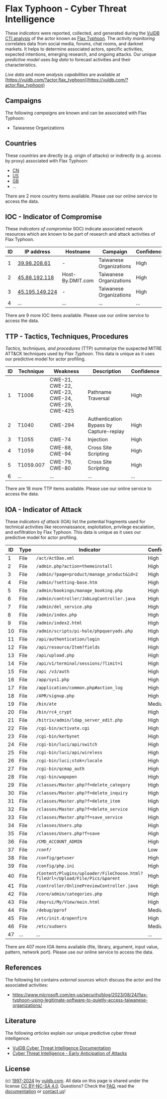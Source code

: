 # Flax Typhoon - Cyber Threat Intelligence

These _indicators_ were reported, collected, and generated during the [VulDB CTI analysis](https://vuldb.com/?kb.cti) of the actor known as [Flax Typhoon](https://vuldb.com/?actor.flax_typhoon). The _activity monitoring_ correlates data from social media, forums, chat rooms, and darknet markets. It helps to determine associated actors, specific activities, expected intentions, emerging research, and ongoing attacks. Our unique _predictive model_ uses _big data_ to forecast activities and their characteristics.

_Live data_ and more _analysis capabilities_ are available at [https://vuldb.com/?actor.flax_typhoon](https://vuldb.com/?actor.flax_typhoon)

## Campaigns

The following _campaigns_ are known and can be associated with Flax Typhoon:

* Taiwanese Organizations

## Countries

These _countries_ are directly (e.g. origin of attacks) or indirectly (e.g. access by proxy) associated with Flax Typhoon:

* [CN](https://vuldb.com/?country.cn)
* [US](https://vuldb.com/?country.us)
* [GB](https://vuldb.com/?country.gb)
* ...

There are 2 more country items available. Please use our online service to access the data.

## IOC - Indicator of Compromise

These _indicators of compromise_ (IOC) indicate associated network resources which are known to be part of research and attack activities of Flax Typhoon.

ID | IP address | Hostname | Campaign | Confidence
-- | ---------- | -------- | -------- | ----------
1 | [39.98.208.61](https://vuldb.com/?ip.39.98.208.61) | - | Taiwanese Organizations | High
2 | [45.88.192.118](https://vuldb.com/?ip.45.88.192.118) | Host-By.DMIT.com | Taiwanese Organizations | High
3 | [45.195.149.224](https://vuldb.com/?ip.45.195.149.224) | - | Taiwanese Organizations | High
4 | ... | ... | ... | ...

There are 9 more IOC items available. Please use our online service to access the data.

## TTP - Tactics, Techniques, Procedures

_Tactics, techniques, and procedures_ (TTP) summarize the suspected MITRE ATT&CK techniques used by _Flax Typhoon_. This data is unique as it uses our predictive model for actor profiling.

ID | Technique | Weakness | Description | Confidence
-- | --------- | -------- | ----------- | ----------
1 | T1006 | CWE-21, CWE-22, CWE-23, CWE-24, CWE-29, CWE-425 | Pathname Traversal | High
2 | T1040 | CWE-294 | Authentication Bypass by Capture-replay | High
3 | T1055 | CWE-74 | Injection | High
4 | T1059 | CWE-88, CWE-94 | Cross Site Scripting | High
5 | T1059.007 | CWE-79, CWE-80 | Cross Site Scripting | High
6 | ... | ... | ... | ...

There are 18 more TTP items available. Please use our online service to access the data.

## IOA - Indicator of Attack

These _indicators of attack_ (IOA) list the potential fragments used for technical activities like reconnaissance, exploitation, privilege escalation, and exfiltration by Flax Typhoon. This data is unique as it uses our predictive model for actor profiling.

ID | Type | Indicator | Confidence
-- | ---- | --------- | ----------
1 | File | `/act/ActDao.xml` | High
2 | File | `/admin.php?action=themeinstall` | High
3 | File | `/admin/?page=product/manage_product&id=2` | High
4 | File | `/admin/?setting-base.htm` | High
5 | File | `/admin/bookings/manage_booking.php` | High
6 | File | `/admin/controller/JobLogController.java` | High
7 | File | `/admin/del_service.php` | High
8 | File | `/admin/index.php` | High
9 | File | `/admin/index2.html` | High
10 | File | `/admin/scripts/pi-hole/phpqueryads.php` | High
11 | File | `/api/authentication/login` | High
12 | File | `/api/resource/Item?fields` | High
13 | File | `/api/upload.php` | High
14 | File | `/api/v1/terminal/sessions/?limit=1` | High
15 | File | `/api /v3/auth` | High
16 | File | `/app/sys1.php` | High
17 | File | `/application/common.php#action_log` | High
18 | File | `/APR/signup.php` | High
19 | File | `/bin/ate` | Medium
20 | File | `/bin/rc4_crypt` | High
21 | File | `/bitrix/admin/ldap_server_edit.php` | High
22 | File | `/cgi-bin/activate.cgi` | High
23 | File | `/cgi-bin/kerbynet` | High
24 | File | `/cgi-bin/luci/api/switch` | High
25 | File | `/cgi-bin/luci/api/wireless` | High
26 | File | `/cgi-bin/luci;stok=/locale` | High
27 | File | `/cgi-bin/qcmap_auth` | High
28 | File | `/cgi-bin/wapopen` | High
29 | File | `/classes/Master.php?f=delete_category` | High
30 | File | `/classes/Master.php?f=delete_inquiry` | High
31 | File | `/classes/Master.php?f=delete_item` | High
32 | File | `/classes/Master.php?f=delete_service` | High
33 | File | `/classes/Master.php?f=save_service` | High
34 | File | `/classes/Users.php` | High
35 | File | `/classes/Users.php?f=save` | High
36 | File | `/CMD_ACCOUNT_ADMIN` | High
37 | File | `/conf/` | Low
38 | File | `/config/getuser` | High
39 | File | `/config/php.ini` | High
40 | File | `/Content/Plugins/uploader/FileChoose.html?fileUrl=/Upload/File/Pics/&parent` | High
41 | File | `/controller/OnlinePreviewController.java` | High
42 | File | `/core/admin/categories.php` | High
43 | File | `/dayrui/My/View/main.html` | High
44 | File | `/debug/pprof` | Medium
45 | File | `/etc/init.d/openfire` | High
46 | File | `/etc/sudoers` | Medium
47 | ... | ... | ...

There are 407 more IOA items available (file, library, argument, input value, pattern, network port). Please use our online service to access the data.

## References

The following list contains _external sources_ which discuss the actor and the associated activities:

* https://www.microsoft.com/en-us/security/blog/2023/08/24/flax-typhoon-using-legitimate-software-to-quietly-access-taiwanese-organizations/

## Literature

The following _articles_ explain our unique predictive cyber threat intelligence:

* [VulDB Cyber Threat Intelligence Documentation](https://vuldb.com/?kb.cti)
* [Cyber Threat Intelligence - Early Anticipation of Attacks](https://www.scip.ch/en/?labs.20201022)

## License

(c) [1997-2024](https://vuldb.com/?kb.changelog) by [vuldb.com](https://vuldb.com/?kb.about). All data on this page is shared under the license [CC BY-NC-SA 4.0](https://creativecommons.org/licenses/by-nc-sa/4.0/). Questions? Check the [FAQ](https://vuldb.com/?kb.faq), read the [documentation](https://vuldb.com/?kb) or [contact us](https://vuldb.com/?contact)!
